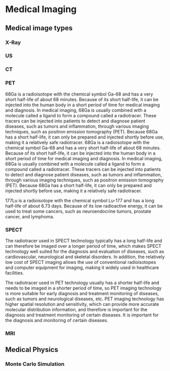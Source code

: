 # Medical Imaging

## Medical image types
### X-Ray
### US
### CT
### PET

68Ga is a radioisotope with the chemical symbol Ga-68 and has a very short half-life of about 68 minutes. Because of its short half-life, it can be injected into the human body in a short period of time for medical imaging and diagnosis. In medical imaging, 68Ga is usually combined with a molecule called a ligand to form a compound called a radiotracer. These tracers can be injected into patients to detect and diagnose patient diseases, such as tumors and inflammation, through various imaging techniques, such as positron emission tomography (PET). Because 68Ga has a short half-life, it can only be prepared and injected shortly before use, making it a relatively safe radiotracer. 68Ga is a radioisotope with the chemical symbol Ga-68 and has a very short half-life of about 68 minutes. Because of its short half-life, it can be injected into the human body in a short period of time for medical imaging and diagnosis. In medical imaging, 68Ga is usually combined with a molecule called a ligand to form a compound called a radiotracer. These tracers can be injected into patients to detect and diagnose patient diseases, such as tumors and inflammation, through various imaging techniques, such as positron emission tomography (PET). Because 68Ga has a short half-life, it can only be prepared and injected shortly before use, making it a relatively safe radiotracer.

177Lu is a radioisotope with the chemical symbol Lu-177 and has a long half-life of about 6.73 days. Because of its low radioactive energy, it can be used to treat some cancers, such as neuroendocrine tumors, prostate cancer, and lymphoma.

### SPECT

The radiotracer used in SPECT technology typically has a long half-life and can therefore be imaged over a longer period of time, which makes SPECT technology well suited for the diagnosis and evaluation of diseases, such as cardiovascular, neurological and skeletal disorders. In addition, the relatively low cost of SPECT imaging allows the use of conventional radioisotopes and computer equipment for imaging, making it widely used in healthcare facilities.

The radiotracer used in PET technology usually has a shorter half-life and needs to be imaged in a shorter period of time, so PET imaging technology is more suitable for early diagnosis and treatment monitoring of diseases, such as tumors and neurological diseases, etc. PET imaging technology has higher spatial resolution and sensitivity, which can provide more accurate molecular distribution information, and therefore is important for the diagnosis and treatment monitoring of certain diseases. It is important for the diagnosis and monitoring of certain diseases.

### MRI

## Medical Physics 
### Monte Carlo Simulation
